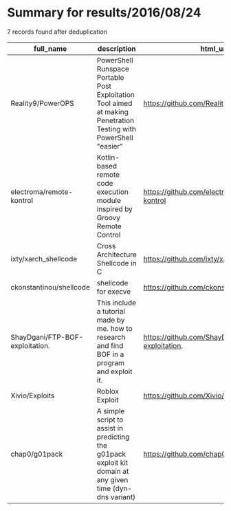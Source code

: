 
# Summary for results/2016/08/24
    
7 records found after deduplication

| full_name | description | html_url | matched_list | matched_count | pushed_at | size | stargazers_count | language | forks_count |
|---------------------------------|------------------------------------------------------------------------------------------------------------------|----------------------------------------------------|---------------------------|-----------------|---------------------------|--------|--------------------|------------|---------------|
| Reality9/PowerOPS | PowerShell Runspace Portable Post Exploitation Tool aimed at making Penetration Testing with PowerShell "easier" | https://github.com/Reality9/PowerOPS | ['exploit'] | 1 | 2016-08-24 21:17:25+00:00 | 8758 | 0 | C# | 130 |
| electroma/remote-kontrol | Kotlin-based remote code execution module inspired by Groovy Remote Control | https://github.com/electroma/remote-kontrol | ['remote code execution'] | 1 | 2016-08-24 01:04:17+00:00 | 83 | 1 | Kotlin | 0 |
| ixty/xarch_shellcode | Cross Architecture Shellcode in C | https://github.com/ixty/xarch_shellcode | ['shellcode'] | 1 | 2016-08-24 14:48:18+00:00 | 48 | 174 | C | 42 |
| ckonstantinou/shellcode | shellcode for execve | https://github.com/ckonstantinou/shellcode | ['shellcode'] | 1 | 2016-08-24 19:51:12+00:00 | 19 | 4 | C | 3 |
| ShayDgani/FTP-BOF-exploitation. | This include a tutorial made by me. how to research and find BOF in a program and exploit it. | https://github.com/ShayDgani/FTP-BOF-exploitation. | ['exploit'] | 1 | 2016-08-24 16:10:10+00:00 | 602 | 0 | Python | 0 |
| Xivio/Exploits | Roblox Exploit | https://github.com/Xivio/Exploits | ['exploit'] | 1 | 2016-08-24 16:13:01+00:00 | 0 | 0 | | 0 |
| chap0/g01pack | A simple script to assist in predicting the g01pack exploit kit domain at any given time (dyn-dns variant) | https://github.com/chap0/g01pack | ['exploit'] | 1 | 2016-08-24 22:31:31+00:00 | 1 | 0 | Perl | 0 |
